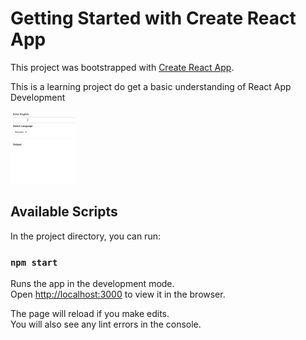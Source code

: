 # Getting Started with Create React App

This project was bootstrapped with [Create React App](https://github.com/facebook/create-react-app).

This is a learning project do get a basic understanding of React App Development

![Demo](./screenshots/translator.gif)

## Available Scripts

In the project directory, you can run:

### `npm start`

Runs the app in the development mode.\
Open [http://localhost:3000](http://localhost:3000) to view it in the browser.

The page will reload if you make edits.\
You will also see any lint errors in the console.
